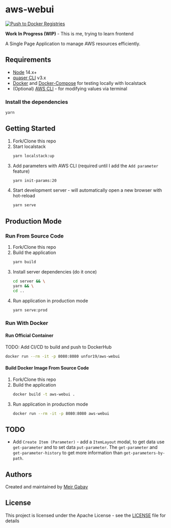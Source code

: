 # aws-webui

[![Push to Docker Registries](https://github.com/unfor19/aws-webui/actions/workflows/docker-latest.yml/badge.svg)](https://github.com/unfor19/aws-webui/actions/workflows/docker-latest.yml)

**Work In Progress (WIP)** - This is me, trying to learn frontend

A Single Page Application to manage AWS resources efficiently.

## Requirements

- [Node](https://nodejs.org/en/download/) 14.x+
- [quaser CLI](https://quasar.dev/quasar-cli/installation) v3.x
- [Docker](https://docs.docker.com/get-docker/) and [Docker-Compose](https://docs.docker.com/compose/install/) for testing locally with localstack
- (Optional) [AWS CLI](https://docs.aws.amazon.com/cli/latest/userguide/cli-chap-install.html) - for modifying values via terminal
### Install the dependencies
```bash
yarn
```

## Getting Started

1. Fork/Clone this repo
1. Start localstack
    ```bash
    yarn localstack:up
    ```
1. Add parameters with AWS CLI (required until I add the `Add parameter` feature)
   ```bash
   yarn init-params:20
   ```
1. Start development server - will automatically open a new browser with hot-reload
   ```bash
   yarn serve
   ```

## Production Mode

### Run From Source Code

1. Fork/Clone this repo
1. Build the application
    ```bash
    yarn build
    ```
1. Install server dependencies (do it once)
   ```bash
   cd server && \
   yarn && \
   cd ..
   ```
1. Run application in production mode
   ```bash
   yarn serve:prod
   ```

### Run With Docker

#### Run Official Container

TODO: Add CI/CD to build and push to DockerHub

```bash
docker run --rm -it -p 8080:8080 unfor19/aws-webui
```

#### Build Docker Image From Source Code

1. Fork/Clone this repo
1. Build the application
   ```bash
   docker build -t aws-webui .
   ```
1. Run application in production mode
   ```bash
   docker run --rm -it -p 8080:8080 aws-webui
   ```

## TODO

- Add `Create Item (Parameter)` - add a `ItemLayout` modal, to get data use `get-parameter` and to set data `put-parameter`. The `get-parameter` and `get-parameter-history` to get more information than `get-parameters-by-path`.

## Authors

Created and maintained by [Meir Gabay](https://github.com/unfor19)

## License

This project is licensed under the Apache License - see the [LICENSE](https://github.com/unfor19/aws-webui/blob/master/LICENSE) file for details
